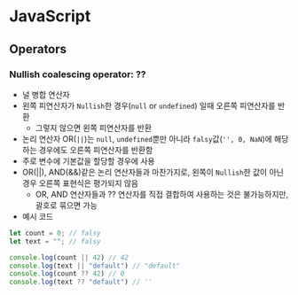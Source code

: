 # JavaScript
## Operators
### Nullish coalescing operator: ??
- 널 병합 연산자
- 왼쪽 피연산자가 `Nullish`한 경우(`null` or `undefined`) 일때 오른쪽 피연산자를 반환
  - 그렇지 않으면 왼쪽 피연산자를 반환
- 논리 연산자 OR(`||`)는 `null`, `undefined`뿐만 아니라 `falsy`값(`'', 0, NaN`)에 해당하는 경우에도 오른쪽 피연산자를 반환함
- 주로 변수에 기본값을 할당할 경우에 사용
- OR(||), AND(&&)같은 논리 연산자들과 마찬가지로, 왼쪽이 `Nullish`한 값이 아닌 경우 오른쪽 표현식은 평가되지 않음
  - OR, AND 연산자들과 ?? 연산자를 직접 결합하여 사용하는 것은 불가능하지만, 괄호로 묶으면 가능
- 예시 코드
```js
let count = 0; // falsy
let text = ""; // falsy

console.log(count || 42) // 42
console.log(text || "default") // "default"
console.log(count ?? 42) // 0
console.log(text ?? "default") // ''
```
